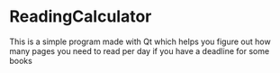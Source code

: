 # ReadingCalculator
This is a simple program made with Qt which helps you figure out how many pages you need to read per day if you have a deadline for some books
